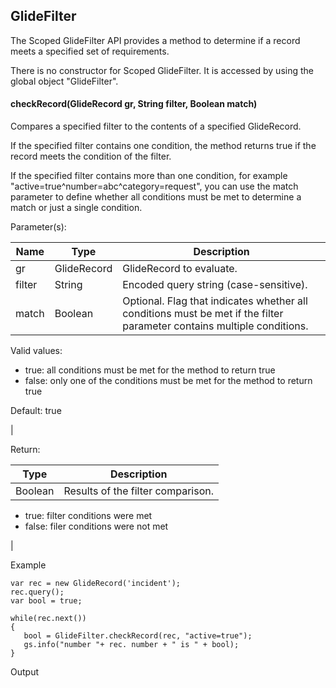 GlideFilter
-----------

The Scoped GlideFilter API provides a method to determine if a record meets a specified set of requirements.

There is no constructor for Scoped GlideFilter. It is accessed by using the global object "GlideFilter".

#### checkRecord(GlideRecord gr, String filter, Boolean match)

Compares a specified filter to the contents of a specified GlideRecord.

If the specified filter contains one condition, the method returns true if the record meets the condition of the filter.

If the specified filter contains more than one condition, for example "active=true^number=abc^category=request", you can use the match parameter to define whether all conditions must be met to determine a match or just a single condition.

Parameter(s):

| Name | Type | Description |
| --- | --- | --- |
| gr | GlideRecord | GlideRecord to evaluate. |
| filter | String | Encoded query string (case-sensitive). |
| match | Boolean | Optional. Flag that indicates whether all conditions must be met if the filter parameter contains multiple conditions.
Valid values:

*   true: all conditions must be met for the method to return true
*   false: only one of the conditions must be met for the method to return true

Default: true

 |

Return:

| Type | Description |
| --- | --- |
| Boolean | Results of the filter comparison.
*   true: filter conditions were met
*   false: filer conditions were not met

 |

Example

    var rec = new GlideRecord('incident');
    rec.query();
    var bool = true;
     
    while(rec.next())
    {
       bool = GlideFilter.checkRecord(rec, "active=true");
       gs.info("number "+ rec. number + " is " + bool);
    }

Output
